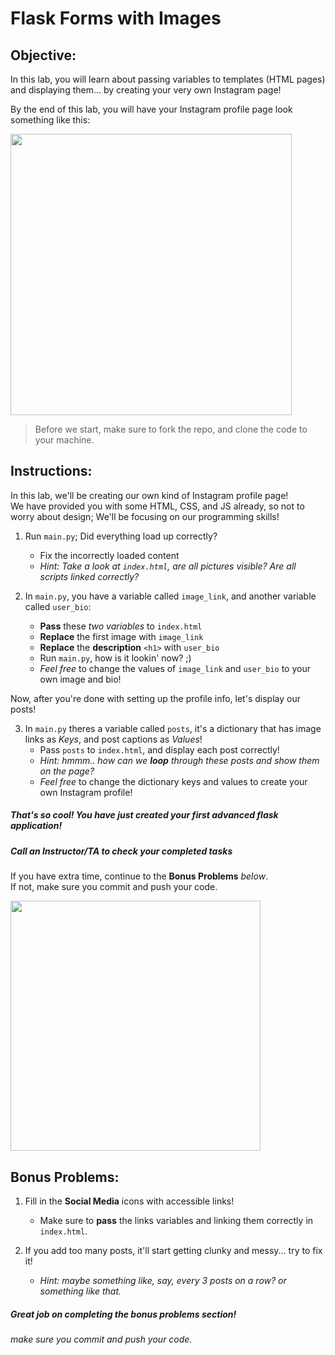 # Flask Forms with Images

## Objective: 
In this lab, you will learn about passing variables to templates (HTML pages) and displaying them... by creating your very own Instagram page!  

By the end of this lab, you will have your Instagram profile page look something like this:  



<img src="https://github.com/meet-projects/Y2-Summer-Labs/blob/master/0.6%20Advanced%20Flask/AdvancedFlask-Instagram.png" width="450">




> Before we start, make sure to fork the repo, and clone the code to your machine.


## Instructions:

In this lab, we'll be creating our own kind of Instagram profile page!  
We have provided you with some HTML, CSS, and JS already, so not to worry about design; We'll be focusing on our programming skills!  

1. Run `main.py`; Did everything load up correctly?
    - Fix the incorrectly loaded content
    - *Hint: Take a look at `index.html`, are all pictures visible? Are all scripts linked correctly?*

2. In `main.py`, you have a variable called `image_link`, and another variable called `user_bio`:
    - **Pass** these *two variables* to `index.html`
    - **Replace** the first image with `image_link`
    - **Replace** the **description** `<h1>` with `user_bio`
    - Run `main.py`, how is it lookin' now? ;)
    - *Feel free* to change the values of `image_link` and `user_bio` to your own image and bio! 
        
Now, after you're done with setting up the profile info, let's display our posts!  

3. In `main.py` theres a variable called `posts`, it's a dictionary that has image links as *Keys*, and post captions as *Values*!
    - Pass `posts` to `index.html`, and display each post correctly!
    - *Hint: hmmm.. how can we **loop** through these posts and show them on the page?*
    - *Feel free* to change the dictionary keys and values to create your own Instagram profile!


##### That's so cool! You have just created your first advanced flask application!
##### Call an Instructor/TA to check your completed tasks
 

If you have extra time, continue to the **Bonus Problems** *below*.  
If not, make sure you commit and push your code.


<img src="https://miro.medium.com/max/1200/1*SzN6u2U98S4RyhWo_WyaHQ.png" width="400">




## Bonus Problems: 
1. Fill in the **Social Media** icons with accessible links!
    - Make sure to **pass** the links variables and linking them correctly in `index.html`.
    
2. If you add too many posts, it'll start getting clunky and messy... try to fix it!
    - *Hint: maybe something like, say, every 3 posts on a row? or something like that.*

##### Great job on completing the bonus problems section!  
###### make sure you commit and push your code.


